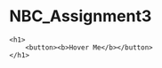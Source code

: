 # NBC_Assignment3
<!DOCTYPE html>
<html lang="en">
<head>
    <meta charset="UTF-8">
    <meta http-equiv="X-UA-Compatible" content="IE=edge">
    <meta name="viewport" content="width=device-width, initial-scale=1.0">
    <title>Button</title>
    <link rel="stylesheet" href="./Button_style.css">
</head>
<body>
    

    <h1> 
        <button><b>Hover Me</b></button>
    </h1>
   
   
   
    
</body>
</html>

